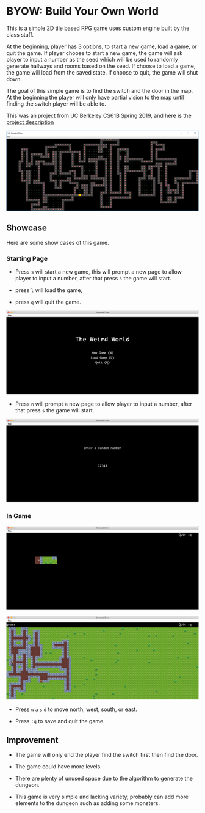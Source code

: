 # BYOW: Build Your Own World

This is a simple 2D tile based RPG game uses custom engine built by the class staff.

At the beginning, player has 3 options, to start a new game, load a game, or quit the game. If player choose to start a new game, the game will ask player to input a number as the seed which will be used to randomly generate hallways and rooms based on the seed. If choose to load a game, the game will load from the saved state. If choose to quit, the game will shut down.

The goal of this simple game is to find the switch and the door in the map. At the beginning the player will only have partial vision to the map until finding the switch player will be able to.

This was an project from UC Berkeley CS61B Spring 2019, and here is the
[project description](https://sp19.datastructur.es/materials/proj/proj3/proj3)

![Project3 example](assets/demo/compliant_world_example.png)



## Showcase

Here are some show cases of this game.

### Starting Page
- Press `s` will start a new game, this will prompt a new page to allow player to input a number, after that press `s` the game will start.

- press `l` will load the game,

- press `q` will quit the game.

![Start page 0](assets/demo/start0.png)

- Press `n` will prompt a new page to allow player to input a number, after that press `s` the game will start.

![Start page 0](assets/demo/start1.png)

### In Game

![Start page 0](assets/demo/ingame1.png)

![Start page 0](assets/demo/ingame0.png)

- Press `w` `a` `s` `d` to move north, west, south, or east.

- Press `:q` to save and quit the game.

## Improvement

- The game will only end the player find the switch first then find the door.

- The game could have more levels.

- There are plenty of unused space due to the algorithm to generate the dungeon.

- This game is very simple and lacking variety, probably can add more elements to the dungeon such as adding some monsters.
